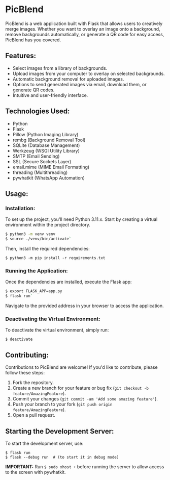 # PicBlend

PicBlend is a web application built with Flask that allows users to creatively merge images. Whether you want to overlay an image onto a background, remove backgrounds automatically, or generate a QR code for easy access, PicBlend has you covered.

## Features:

- Select images from a library of backgrounds.
- Upload images from your computer to overlay on selected backgrounds.
- Automatic background removal for uploaded images.
- Options to send generated images via email, download them, or generate QR codes.
- Intuitive and user-friendly interface.

## Technologies Used:

- Python
- Flask
- Pillow (Python Imaging Library)
- rembg (Background Removal Tool)
- SQLite (Database Management)
- Werkzeug (WSGI Utility Library)
- SMTP (Email Sending)
- SSL (Secure Sockets Layer)
- email.mime (MIME Email Formatting)
- threading (Multithreading)
- pywhatkit (WhatsApp Automation)

## Usage:

### Installation:

To set up the project, you'll need Python 3.11.x. Start by creating a virtual environment within the project directory.

```bash
$ python3 -m venv venv
$ source ./venv/bin/activate`
```

Then, install the required dependencies:

`$ python3 -m pip install -r requirements.txt`

### Running the Application:

Once the dependencies are installed, execute the Flask app:

```bash
$ export FLASK_APP=app.py
$ flask run`
```

Navigate to the provided address in your browser to access the application.

### Deactivating the Virtual Environment:

To deactivate the virtual environment, simply run:

`$ deactivate`

## Contributing:

Contributions to PicBlend are welcome! If you'd like to contribute, please follow these steps:

1. Fork the repository.
2. Create a new branch for your feature or bug fix (`git checkout -b feature/AmazingFeature`).
3. Commit your changes (`git commit -am 'Add some amazing feature'`).
4. Push your branch to your fork (`git push origin feature/AmazingFeature`).
5. Open a pull request.

## Starting the Development Server:

To start the development server, use:

```
$ flask run
$ flask --debug run  # (to start it in debug mode)
```

**IMPORTANT:** Run `$ sudo xhost +` before running the server to allow access to the screen with pywhatkit.
